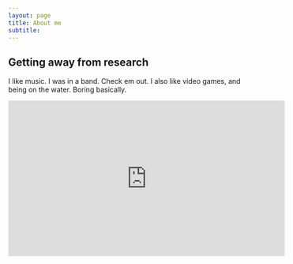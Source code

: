 ```yaml
---
layout: page
title: About me
subtitle:
---
```


## Getting away from research

I like music. I was in a band. Check em out. I also like video games, and being on the water. Boring basically.

<iframe width="560" height="315" src="https://www.youtube.com/watch?v=bVnOff4VTcU" title="YouTube video player" frameborder="0" allow="accelerometer; autoplay; clipboard-write; encrypted-media; gyroscope; picture-in-picture" allowfullscreen></iframe>
